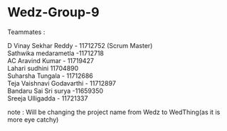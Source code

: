 # Wedz-Group-9
Teammates : 

D Vinay Sekhar Reddy - 11712752 (Scrum Master) </br>
Sathwika medarametla -11712718</br>
AC Aravind Kumar - 11719427</br>
Lahari sudhini 11704890</br>
Suharsha Tungala - 11712686</br>
Teja Vaishnavi Godavarthi - 11712897</br>
Bandaru Sai Sri surya -11659350</br>
Sreeja Ulligadda - 11721337</br>

note : Will be changing the project name from Wedz to WedThing(as it is more eye catchy)
